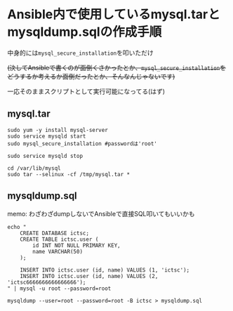 # Ansible内で使用しているmysql.tarとmysqldump.sqlの作成手順

中身的には`mysql_secure_installation`を叩いただけ

~~(決してAnsibleで書くのが面倒くさかったとか、`mysql_secure_installation`をどうするか考えるか面倒だったとか、そんなんじゃないです)~~

一応そのままスクリプトとして実行可能になってる(はず)

## mysql.tar

```
sudo yum -y install mysql-server
sudo service mysqld start
sudo mysql_secure_installation #passwordは'root'

sudo service mysqld stop

cd /var/lib/mysql
sudo tar --selinux -cf /tmp/mysql.tar *
```

## mysqldump.sql

memo: わざわざdumpしないでAnsibleで直接SQL叩いてもいいかも

```
echo "
    CREATE DATABASE ictsc;
    CREATE TABLE ictsc.user (
        id INT NOT NULL PRIMARY KEY,
        name VARCHAR(50)
    );

    INSERT INTO ictsc.user (id, name) VALUES (1, 'ictsc');
    INSERT INTO ictsc.user (id, name) VALUES (2, 'ictsc6666666666666666');
" | mysql -u root --password=root

mysqldump --user=root --password=root -B ictsc > mysqldump.sql
```
